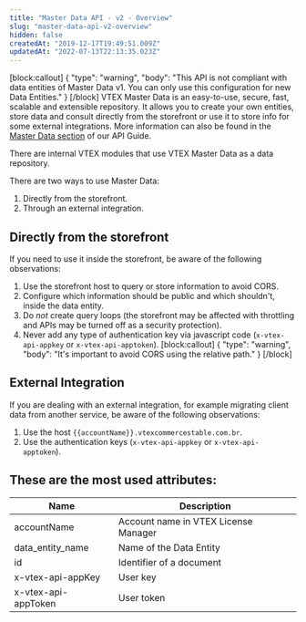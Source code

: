```yaml
---
title: "Master Data API - v2 - Overview"
slug: "master-data-api-v2-overview"
hidden: false
createdAt: "2019-12-17T19:49:51.009Z"
updatedAt: "2022-07-13T22:13:35.023Z"
---
```

[block:callout]
{
  "type": "warning",
  "body": "This API is not compliant with data entities of Master Data v1. You can only use this configuration for new Data Entities."
}
[/block]
VTEX Master Data is an easy-to-use, secure, fast, scalable and extensible repository. It allows you to create your own entities, store data and consult directly from the storefront or use it to store info for some external integrations. More information can also be found in the [Master Data section](/docs/guides/master-data-introduction) of our API Guide.

There are internal VTEX modules that use VTEX Master Data as a data repository.

There are two ways to use Master Data:
1. Directly from the storefront.
2. Through an external integration.

## Directly from the storefront
If you need to use it inside the storefront, be aware of the following observations:
1. Use the storefront host to query or store information to avoid CORS.
2. Configure which information should be public and which shouldn't, inside the data entity.
3. Do *not* create query loops (the storefront may be affected with throttling and APIs may be turned off as a security protection).
4. Never add any type of authentication key via javascript code (`x-vtex-api-appkey` or `x-vtex-api-apptoken`).
[block:callout]
{
  "type": "warning",
  "body": "It's important to avoid CORS using the relative path."
}
[/block]
## External Integration
If you are dealing with an external integration, for example migrating client data from another service, be aware of the following observations:
1. Use the host `{{accountName}}.vtexcommercestable.com.br`.
2. Use the authentication keys (`x-vtex-api-appkey` or `x-vtex-api-apptoken`).

## These are the most used attributes:
| Name | Description |
| -------- | -------- |
| accountName | Account name in VTEX License Manager |
| data_entity_name | Name of the Data Entity |
| id | Identifier of a document |
| x-vtex-api-appKey | User key |
| x-vtex-api-appToken | User token |